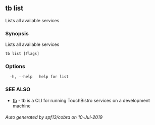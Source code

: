 ## tb list

Lists all available services

### Synopsis

Lists all available services

```
tb list [flags]
```

### Options

```
  -h, --help   help for list
```

### SEE ALSO

* [tb](tb.md)	 - tb is a CLI for running TouchBistro services on a development machine

###### Auto generated by spf13/cobra on 10-Jul-2019
